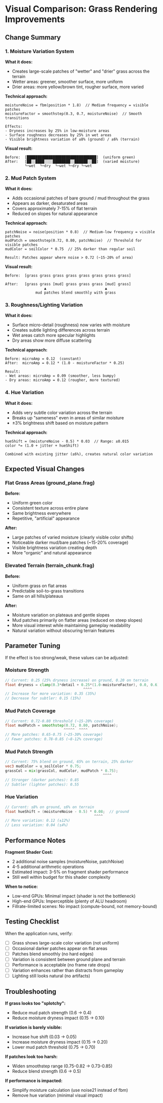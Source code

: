 # Visual Comparison: Grass Rendering Improvements

## Change Summary

### 1. Moisture Variation System

**What it does:**
- Creates large-scale patches of "wetter" and "drier" grass across the terrain
- Wetter areas: greener, smoother surface, more uniform
- Drier areas: more yellow/brown tint, rougher surface, more varied

**Technical approach:**
```
moistureNoise = fbm(position * 1.8)  // Medium frequency = visible patches
moistureFactor = smoothstep(0.3, 0.7, moistureNoise)  // Smooth transitions

Effects:
- Dryness increases by 25% in low-moisture areas
- Surface roughness decreases by 25% in wet areas  
- Visible brightness variation of ±8% (ground) / ±6% (terrain)
```

**Visual result:**
```
Before:  [████████████████████████████████]  (uniform green)
After:   [██░░████░░░░████████░░██████░░██]  (varied moisture)
         └─wet  └─dry  └─wet └─dry └─wet
```

### 2. Mud Patch System

**What it does:**
- Adds occasional patches of bare ground / mud throughout the grass
- Appears as darker, desaturated areas
- Covers approximately 7-15% of flat terrain
- Reduced on slopes for natural appearance

**Technical approach:**
```
patchNoise = noise(position * 0.8)  // Medium-low frequency = visible patches
mudPatch = smoothstep(0.72, 0.80, patchNoise)  // Threshold for visible patches
mudColor = soilColor * 0.75  // 25% darker than regular soil

Result: Patches appear where noise > 0.72 (~15-20% of area)
```

**Visual result:**
```
Before:  [grass grass grass grass grass grass grass grass]

After:   [grass grass [mud] grass grass grass [mud] grass]
                  ▲                           ▲
              mud patches blend smoothly with grass
```

### 3. Roughness/Lighting Variation

**What it does:**
- Surface micro-detail (roughness) now varies with moisture
- Creates subtle lighting differences across terrain
- Wet areas catch more specular highlights
- Dry areas show more diffuse scattering

**Technical approach:**
```
Before: microAmp = 0.12  (constant)
After:  microAmp = 0.12 * (1.0 - moistureFactor * 0.25)

Result: 
- Wet areas: microAmp = 0.09 (smoother, less bumpy)
- Dry areas: microAmp = 0.12 (rougher, more textured)
```

### 4. Hue Variation

**What it does:**
- Adds very subtle color variation across the terrain
- Breaks up "sameness" even in areas of similar moisture
- ±3% brightness shift based on moisture pattern

**Technical approach:**
```
hueShift = (moistureNoise - 0.5) * 0.03  // Range: ±0.015
color *= (1.0 + jitter + hueShift)

Combined with existing jitter (±6%), creates natural color variation
```

## Expected Visual Changes

### Flat Grass Areas (ground_plane.frag)

**Before:**
- Uniform green color
- Consistent texture across entire plane
- Same brightness everywhere
- Repetitive, "artificial" appearance

**After:**
- Large patches of varied moisture (clearly visible color shifts)
- Noticeable darker mud/bare patches (~15-20% coverage)
- Visible brightness variation creating depth
- More "organic" and natural appearance

### Elevated Terrain (terrain_chunk.frag)

**Before:**
- Uniform grass on flat areas
- Predictable soil-to-grass transitions
- Same on all hills/plateaus

**After:**
- Moisture variation on plateaus and gentle slopes
- Mud patches primarily on flatter areas (reduced on steep slopes)
- More visual interest while maintaining gameplay readability
- Natural variation without obscuring terrain features

## Parameter Tuning

If the effect is too strong/weak, these values can be adjusted:

### Moisture Strength
```glsl
// Current: 0.25 (25% dryness increase) on ground, 0.20 on terrain
float dryness = clamp(0.3*detail + 0.25*(1.0-moistureFactor), 0.0, 0.6);
                                    ^^^^
// Increase for more variation: 0.35 (35%)
// Decrease for subtler: 0.15 (15%)
```

### Mud Patch Coverage
```glsl
// Current: 0.72-0.80 threshold (~15-20% coverage)
float mudPatch = smoothstep(0.72, 0.80, patchNoise);
                           ^^^^^  ^^^^
// More patches: 0.65-0.75 (~25-30% coverage)
// Fewer patches: 0.78-0.85 (~8-12% coverage)
```

### Mud Patch Strength
```glsl
// Current: 75% blend on ground, 65% on terrain, 25% darker
vec3 mudColor = u_soilColor * 0.75;
grassCol = mix(grassCol, mudColor, mudPatch * 0.75);
                                             ^^^^
// Stronger (darker patches): 0.85
// Subtler (lighter patches): 0.55
```

### Hue Variation
```glsl
// Current: ±8% on ground, ±6% on terrain
float hueShift = (moistureNoise - 0.5) * 0.08;  // ground
                                         ^^^^
// More variation: 0.12 (±12%)
// Less variation: 0.04 (±4%)
```

## Performance Notes

**Fragment Shader Cost:**
- 2 additional noise samples (moistureNoise, patchNoise)
- 4-5 additional arithmetic operations
- Estimated impact: 3-5% on fragment shader performance
- Still well within budget for this shader complexity

**When to notice:**
- Low-end GPUs: Minimal impact (shader is not the bottleneck)
- High-end GPUs: Imperceptible (plenty of ALU headroom)
- Fillrate-limited scenes: No impact (compute-bound, not memory-bound)

## Testing Checklist

When the application runs, verify:

- [ ] Grass shows large-scale color variation (not uniform)
- [ ] Occasional darker patches appear on flat areas
- [ ] Patches blend smoothly (no hard edges)
- [ ] Variation is consistent between ground plane and terrain
- [ ] Performance is acceptable (no frame rate drops)
- [ ] Variation enhances rather than distracts from gameplay
- [ ] Lighting still looks natural (no artifacts)

## Troubleshooting

**If grass looks too "splotchy":**
- Reduce mud patch strength (0.6 → 0.4)
- Reduce moisture dryness impact (0.15 → 0.10)

**If variation is barely visible:**
- Increase hue shift (0.03 → 0.05)
- Increase moisture dryness impact (0.15 → 0.20)
- Lower mud patch threshold (0.75 → 0.70)

**If patches look too harsh:**
- Widen smoothstep range (0.75-0.82 → 0.73-0.85)
- Reduce blend strength (0.6 → 0.5)

**If performance is impacted:**
- Simplify moisture calculation (use noise21 instead of fbm)
- Remove hue variation (minimal visual impact)
